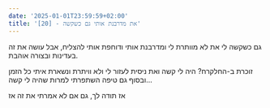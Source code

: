 ```yaml
---
date: '2025-01-01T23:59:59+02:00'
title: '[20] - את מדרבנת אותי גם כשקשה'
---
```

גם כשקשה לי את לא מוותרת לי ומדרבנת אותי ודוחפת אותי להצליח, אבל עושה את זה בעדינות ובצורה אוהבת.

זוכרת ב-החלקרח? היה לי קשה ואת ניסית לעזור לי ולא וויתרת ונשארת איתי כל הזמן ובסוף גם טיפה השתפרתי למרות שהיה לי קשה...

אז תודה לך, גם אם לא אמרתי את זה אז